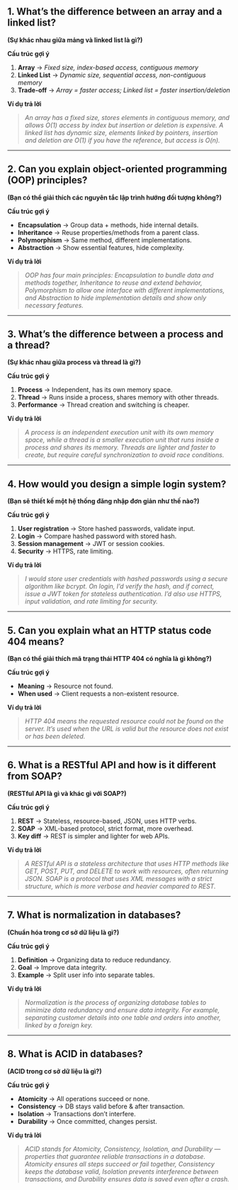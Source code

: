 ## 1. **What’s the difference between an array and a linked list?**

**(Sự khác nhau giữa mảng và linked list là gì?)**

**Cấu trúc gợi ý**

1. **Array** → *Fixed size, index-based access, contiguous memory*
2. **Linked List** → *Dynamic size, sequential access, non-contiguous memory*
3. **Trade-off** → *Array = faster access; Linked list = faster insertion/deletion*

**Ví dụ trả lời**

> *An array has a fixed size, stores elements in contiguous memory, and allows O(1) access by index but insertion or deletion is expensive. A linked list has dynamic size, elements linked by pointers, insertion and deletion are O(1) if you have the reference, but access is O(n).*

---

## 2. **Can you explain object-oriented programming (OOP) principles?**

**(Bạn có thể giải thích các nguyên tắc lập trình hướng đối tượng không?)**

**Cấu trúc gợi ý**

* **Encapsulation** → Group data + methods, hide internal details.
* **Inheritance** → Reuse properties/methods from a parent class.
* **Polymorphism** → Same method, different implementations.
* **Abstraction** → Show essential features, hide complexity.

**Ví dụ trả lời**

> *OOP has four main principles: Encapsulation to bundle data and methods together, Inheritance to reuse and extend behavior, Polymorphism to allow one interface with different implementations, and Abstraction to hide implementation details and show only necessary features.*

---

## 3. **What’s the difference between a process and a thread?**

**(Sự khác nhau giữa process và thread là gì?)**

**Cấu trúc gợi ý**

1. **Process** → Independent, has its own memory space.
2. **Thread** → Runs inside a process, shares memory with other threads.
3. **Performance** → Thread creation and switching is cheaper.

**Ví dụ trả lời**

> *A process is an independent execution unit with its own memory space, while a thread is a smaller execution unit that runs inside a process and shares its memory. Threads are lighter and faster to create, but require careful synchronization to avoid race conditions.*

---

## 4. **How would you design a simple login system?**

**(Bạn sẽ thiết kế một hệ thống đăng nhập đơn giản như thế nào?)**

**Cấu trúc gợi ý**

1. **User registration** → Store hashed passwords, validate input.
2. **Login** → Compare hashed password with stored hash.
3. **Session management** → JWT or session cookies.
4. **Security** → HTTPS, rate limiting.

**Ví dụ trả lời**

> *I would store user credentials with hashed passwords using a secure algorithm like bcrypt. On login, I’d verify the hash, and if correct, issue a JWT token for stateless authentication. I’d also use HTTPS, input validation, and rate limiting for security.*

---

## 5. **Can you explain what an HTTP status code 404 means?**

**(Bạn có thể giải thích mã trạng thái HTTP 404 có nghĩa là gì không?)**

**Cấu trúc gợi ý**

* **Meaning** → Resource not found.
* **When used** → Client requests a non-existent resource.

**Ví dụ trả lời**

> *HTTP 404 means the requested resource could not be found on the server. It’s used when the URL is valid but the resource does not exist or has been deleted.*

---

## 6. **What is a RESTful API and how is it different from SOAP?**

**(RESTful API là gì và khác gì với SOAP?)**

**Cấu trúc gợi ý**

1. **REST** → Stateless, resource-based, JSON, uses HTTP verbs.
2. **SOAP** → XML-based protocol, strict format, more overhead.
3. **Key diff** → REST is simpler and lighter for web APIs.

**Ví dụ trả lời**

> *A RESTful API is a stateless architecture that uses HTTP methods like GET, POST, PUT, and DELETE to work with resources, often returning JSON. SOAP is a protocol that uses XML messages with a strict structure, which is more verbose and heavier compared to REST.*

---

## 7. **What is normalization in databases?**

**(Chuẩn hóa trong cơ sở dữ liệu là gì?)**

**Cấu trúc gợi ý**

1. **Definition** → Organizing data to reduce redundancy.
2. **Goal** → Improve data integrity.
3. **Example** → Split user info into separate tables.

**Ví dụ trả lời**

> *Normalization is the process of organizing database tables to minimize data redundancy and ensure data integrity. For example, separating customer details into one table and orders into another, linked by a foreign key.*

---

## 8. **What is ACID in databases?**

**(ACID trong cơ sở dữ liệu là gì?)**

**Cấu trúc gợi ý**

* **Atomicity** → All operations succeed or none.
* **Consistency** → DB stays valid before & after transaction.
* **Isolation** → Transactions don’t interfere.
* **Durability** → Once committed, changes persist.

**Ví dụ trả lời**

> *ACID stands for Atomicity, Consistency, Isolation, and Durability — properties that guarantee reliable transactions in a database. Atomicity ensures all steps succeed or fail together, Consistency keeps the database valid, Isolation prevents interference between transactions, and Durability ensures data is saved even after a crash.*
